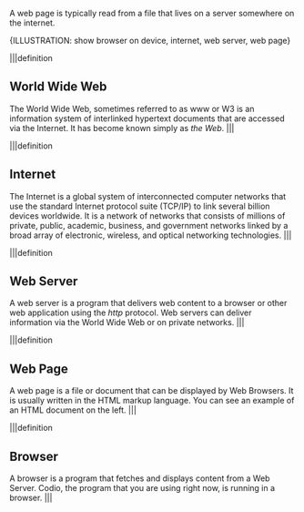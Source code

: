 A web page is typically read from a file that lives on a server somewhere on the internet.

{ILLUSTRATION: show browser on device, internet, web server, web page}


|||definition
## World Wide Web
The World Wide Web, sometimes referred to as www or W3 is an information system of interlinked hypertext documents that are accessed via the Internet. It has become known simply as *the Web*.
|||

|||definition
## Internet
The Internet is a global system of interconnected computer networks that use the standard Internet protocol suite (TCP/IP) to link several billion devices worldwide. It is a network of networks that consists of millions of private, public, academic, business, and government networks  linked by a broad array of electronic, wireless, and optical networking technologies. 
|||

|||definition
## Web Server 
A web server is a program that delivers web content to a browser or other web application using the *http* protocol. Web servers can deliver information via the World Wide Web or on private networks.
|||

|||definition
## Web Page
A web page is a file or document that can be displayed by Web Browsers. It is usually written in the HTML markup language. You can see an example of an HTML document on the left.
|||

|||definition
## Browser
A browser is a program that fetches and displays content from a Web Server. Codio, the program that you are using right now, is running in a browser.
|||
